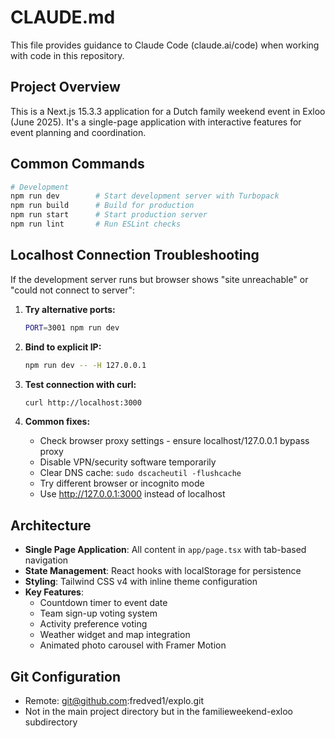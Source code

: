 # CLAUDE.md

This file provides guidance to Claude Code (claude.ai/code) when working with code in this repository.

## Project Overview

This is a Next.js 15.3.3 application for a Dutch family weekend event in Exloo (June 2025). It's a single-page application with interactive features for event planning and coordination.

## Common Commands

```bash
# Development
npm run dev        # Start development server with Turbopack
npm run build      # Build for production
npm run start      # Start production server
npm run lint       # Run ESLint checks
```

## Localhost Connection Troubleshooting

If the development server runs but browser shows "site unreachable" or "could not connect to server":

1. **Try alternative ports:**
   ```bash
   PORT=3001 npm run dev
   ```

2. **Bind to explicit IP:**
   ```bash
   npm run dev -- -H 127.0.0.1
   ```

3. **Test connection with curl:**
   ```bash
   curl http://localhost:3000
   ```

4. **Common fixes:**
   - Check browser proxy settings - ensure localhost/127.0.0.1 bypass proxy
   - Disable VPN/security software temporarily
   - Clear DNS cache: `sudo dscacheutil -flushcache`
   - Try different browser or incognito mode
   - Use http://127.0.0.1:3000 instead of localhost

## Architecture

- **Single Page Application**: All content in `app/page.tsx` with tab-based navigation
- **State Management**: React hooks with localStorage for persistence
- **Styling**: Tailwind CSS v4 with inline theme configuration
- **Key Features**:
  - Countdown timer to event date
  - Team sign-up voting system
  - Activity preference voting
  - Weather widget and map integration
  - Animated photo carousel with Framer Motion

## Git Configuration

- Remote: git@github.com:fredved1/explo.git
- Not in the main project directory but in the familieweekend-exloo subdirectory